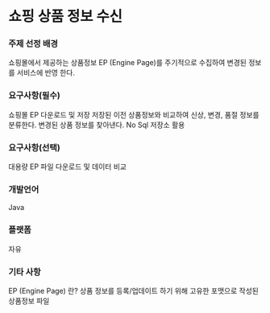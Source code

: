# 쇼핑 상품 정보 수신

### 주제 선정 배경
쇼핑몰에서 제공하는 상품정보 EP (Engine Page)를 주기적으로 수집하여 변경된 정보를
서비스에 반영 한다.

### 요구사항(필수)
쇼핑몰 EP 다운로드 및 저장
저장된 이전 상품정보와 비교하여 신상, 변경, 품절 정보를 분류한다.
변경된 상품 정보를 찾아낸다.
No Sql 저장소 활용

### 요구사항(선택)
대용량 EP 파일 다운로드 및 데이터 비교

### 개발언어
Java

### 플랫폼 
자유

### 기타 사항
EP (Engine Page) 란? 상품 정보를 등록/업데이트 하기 위해 고유한 포맷으로 작성된 상품정보 파일
